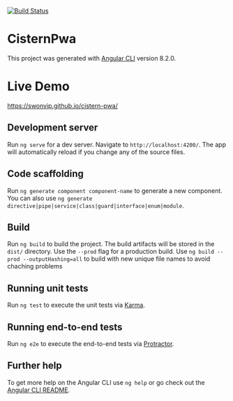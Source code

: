 [![Build Status](https://dev.azure.com/svensch/svensch/_apis/build/status/SwonVIP.cistern-pwa?branchName=master)](https://dev.azure.com/svensch/svensch/_build/latest?definitionId=1&branchName=master)

# CisternPwa

This project was generated with [Angular CLI](https://github.com/angular/angular-cli) version 8.2.0.

# Live Demo
https://swonvip.github.io/cistern-pwa/

## Development server

Run `ng serve` for a dev server. Navigate to `http://localhost:4200/`. The app will automatically reload if you change any of the source files.

## Code scaffolding

Run `ng generate component component-name` to generate a new component. You can also use `ng generate directive|pipe|service|class|guard|interface|enum|module`.

## Build

Run `ng build` to build the project. The build artifacts will be stored in the `dist/` directory. Use the `--prod` flag for a production build.
Use `ng build --prod --outputHashing=all` to build with new unique file names to avoid chaching problems

## Running unit tests

Run `ng test` to execute the unit tests via [Karma](https://karma-runner.github.io).

## Running end-to-end tests

Run `ng e2e` to execute the end-to-end tests via [Protractor](http://www.protractortest.org/).

## Further help

To get more help on the Angular CLI use `ng help` or go check out the [Angular CLI README](https://github.com/angular/angular-cli/blob/master/README.md).
